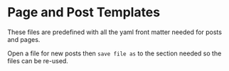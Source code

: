 Page and Post Templates
=======================

These files are predefined with all the yaml front matter needed for posts and
pages.

Open a file for new posts then `save file as` to the section needed so the files
can be re-used.
